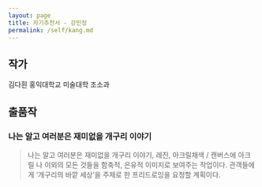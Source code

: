 ```yaml
---
layout: page
title: 자기추천서 - 강민정
permalink: /self/kang.md
---
```



## 작가
김다흰
홍익대학교 미술대학 조소과

## 출품작
### 나는 알고 여러분은 재미없을 개구리 이야기
> 나는 알고 여러분은 재미없을 개구리 이야기, 레진, 아크릴채색 / 캔버스에 아크릴
나 이외의 모든 것들을 함축적, 은유적 이미지로 보여주는 작업이다.
관객들에게 ‘개구리의 바깥 세상’을 주제로 한 프리드로잉을 요청할 계획이다.
